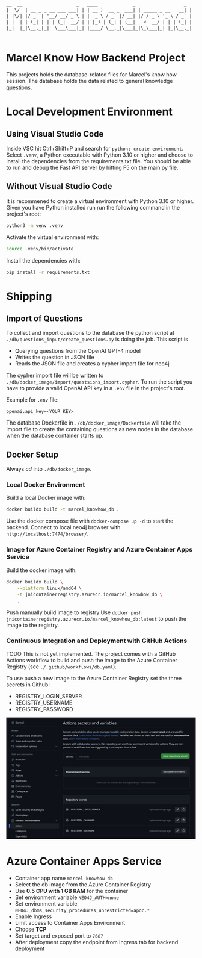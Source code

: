  ```
 __  __                    _   ____             _                  _ 
|  \/  | __ _ _ __ ___ ___| | | __ )  __ _  ___| | _____ _ __   __| |
| |\/| |/ _` | '__/ __/ _ \ | |  _ \ / _` |/ __| |/ / _ \ '_ \ / _` |
| |  | | (_| | | | (_|  __/ | | |_) | (_| | (__|   <  __/ | | | (_| |
|_|  |_|\__,_|_|  \___\___|_| |____/ \__,_|\___|_|\_\___|_| |_|\__,_|
                                                                     
```
Marcel Know How Backend Project
===============================
This projects holds the database-related files for Marcel's know how session.
The database holds the data related to general knowledge questions.



# Local Development Environment

## Using Visual Studio Code
Inside VSC hit Ctrl+Shift+P and search for `python: create environment`.
Select `.venv`, a Python executable with Python 3.10 or higher and choose to install the dependencies from the requirements.txt file.
You should be able to run and debug the Fast API server by hitting F5 on the main.py file.

## Without Visual Studio Code
It is recommened to create a virtual environment with Python 3.10 or higher.
Given you have Python installed run run the following command in the project's root:
```bash
python3 -m venv .venv
```
Activate the virtual environment with:
```bash
source .venv/bin/activate
```
Install the dependencies with:
```bash
pip install -r requirements.txt
```


# Shipping

## Import of Questions
To collect and import questions to the database the python script at 
`./db/questions_input/create_questions.py` is doing the job.
This script is  
- Querying questions from the OpenAI GPT-4 model
- Writes the question in JSON file
- Reads the JSON file and creates a cypher import file for neo4j

The cypher import file will be written to `./db/docker_image/import/questsions_import.cypher`.
To run the script you have to provide a valid OpenAI API key in a `.env` file in the project's root.

Example for `.env` file:
```
openai.api_key=<YOUR_KEY>
```
The database Dockerfile in `./db/docker_image/Dockerfile` will take the import file to create
the containing questions as new nodes in the database when the database container starts up.

## Docker Setup
Always _cd_ into `./db/docker_image`.
### Local Docker Environment

Build a local Docker image with:
```bash
docker buildx build -t marcel_knowhow_db .
```

Use the docker compose file with `docker-compose up -d` to start the backend.
Connect to local neo4j browser with `http://localhost:7474/browser/`.

### Image for Azure Container Registry and Azure Container Apps Service
Build the docker image with:
```bash
docker buildx build \
	--platform linux/amd64 \
	-t jnicontainerregistry.azurecr.io/marcel_knowhow_db \
	.
```

Push manually build image to registry
Use `docker push jnicontainerregistry.azurecr.io/marcel_knowhow_db:latest` to push the image to the registry.

### Continuous Integration and Deployment with GitHub Actions
TODO This is not yet implemented.
The project comes with a GitHub Actions workflow to build and push the image to the Azure Container Registry (see `./.github/workflows/db.yaml`).

To use push a new image to the Azure Container Registry set the three secrets in Github:
- REGISTRY_LOGIN_SERVER
- REGISTRY_USERNAME
- REGISTRY_PASSWORD

![ACR Secrets](docs/Github_actions_secrets.png)

# Azure Container Apps Service
- Container app name `marcel-knowhow-db`
- Select the db image from the Azure Container Registry
- Use **0.5 CPU with 1 GB RAM** for the container
- Set environment variable `NEO4J_AUTH=none`
- Set environment variable `NEO4J_dbms_security_procedures_unrestricted=apoc.*`
- Enable Ingress
- Limit access to Container Apps Environment
- Choose **TCP**
- Set target and exposed port to `7687`
- After deployment copy the endpoint from Ingress tab for backend deployment